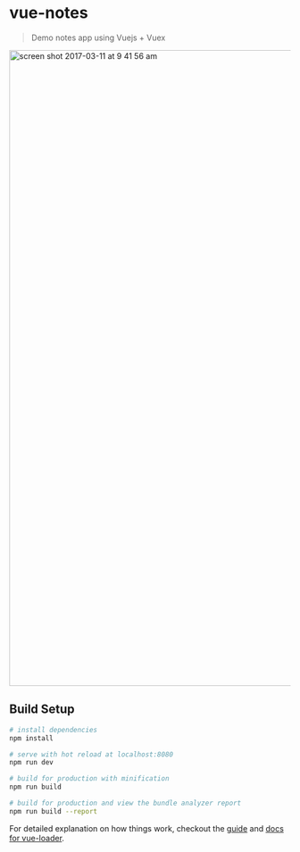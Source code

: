 # vue-notes

> Demo notes app using Vuejs + Vuex

<img width="1139" alt="screen shot 2017-03-11 at 9 41 56 am" src="https://cloud.githubusercontent.com/assets/1049124/23825026/85f9318a-063f-11e7-99e6-4b35c0390caf.png">

## Build Setup

``` bash
# install dependencies
npm install

# serve with hot reload at localhost:8080
npm run dev

# build for production with minification
npm run build

# build for production and view the bundle analyzer report
npm run build --report
```

For detailed explanation on how things work, checkout the [guide](http://vuejs-templates.github.io/webpack/) and [docs for vue-loader](http://vuejs.github.io/vue-loader).
